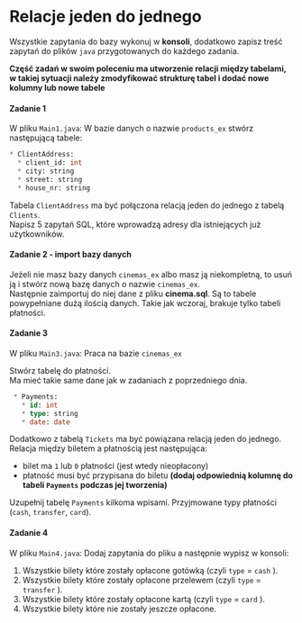 
#  Relacje jeden do jednego

Wszystkie zapytania do bazy wykonuj w **konsoli**, dodatkowo zapisz treść zapytań do plików ``java`` przygotowanych do każdego zadania.

**Część zadań w swoim poleceniu ma utworzenie relacji między tabelami, w takiej sytuacji należy zmodyfikować strukturę tabel i dodać nowe kolumny lub nowe tabele**

#### Zadanie 1 
W pliku `Main1.java`:
W bazie danych o nazwie ```products_ex``` stwórz następującą tabele:
```SQL
* ClientAddress:
  * client_id: int
  * city: string
  * street: string
  * house_nr: string
```

Tabela ```ClientAddress``` ma być połączona relacją jeden do jednego z tabelą ```Clients```.  
Napisz 5 zapytań SQL, które wprowadzą adresy dla istniejących już użytkowników.


#### Zadanie 2 - import bazy danych

Jeżeli nie masz bazy danych `cinemas_ex` albo masz ją niekompletną, to usuń ją i stwórz nową bazę danych o nazwie ```cinemas_ex```.  
Następnie zaimportuj do niej dane z pliku **cinema.sql**. Są to tabele powypełniane dużą ilością danych. Takie jak wczoraj, brakuje tylko tabeli płatności.

#### Zadanie 3
W pliku `Main3.java`:
Praca na bazie `cinemas_ex`  

Stwórz tabelę do płatności.  
Ma mieć takie same dane jak w zadaniach z poprzedniego dnia.  
```SQL
 * Payments:
   * id: int
   * type: string
   * date: date
 ```

Dodatkowo z tabelą `Tickets` ma być powiązana relacją jeden do jednego.  
Relacja między biletem a płatnością jest następująca:  
* bilet ma `1` lub `0` płatności (jest wtedy nieopłacony)
* płatność musi być przypisana do biletu **(dodaj odpowiednią kolumnę do tabeli `Payments` podczas jej tworzenia)**

Uzupełnij tabelę `Payments` kilkoma wpisami. Przyjmowane typy płatności (`cash`, `transfer`, `card`).

#### Zadanie 4
W pliku `Main4.java`:
Dodaj zapytania do pliku a następnie wypisz w konsoli:

1. Wszystkie bilety które zostały opłacone gotówką (czyli `type` = `cash` ).
2. Wszystkie bilety które zostały opłacone przelewem (czyli `type` = `transfer` ).
3. Wszystkie bilety które zostały opłacone kartą (czyli `type` = `card` ).
4. Wszystkie bilety które nie zostały jeszcze opłacone.
